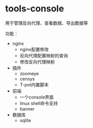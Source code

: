 # tools-console

用于管理反向代理、查看数据、导出数据等

功能：
- nginx
  - nginx配置修改
  - 反向代理配置映射的查询
  - 修改反向代理映射
- 插件
  - zoomeye
  - censys
  - T-pot内置脚本
- 前端
  - 一个console界面
  - linux shell命令支持
  - banner
- 数据库
  - sqlite
